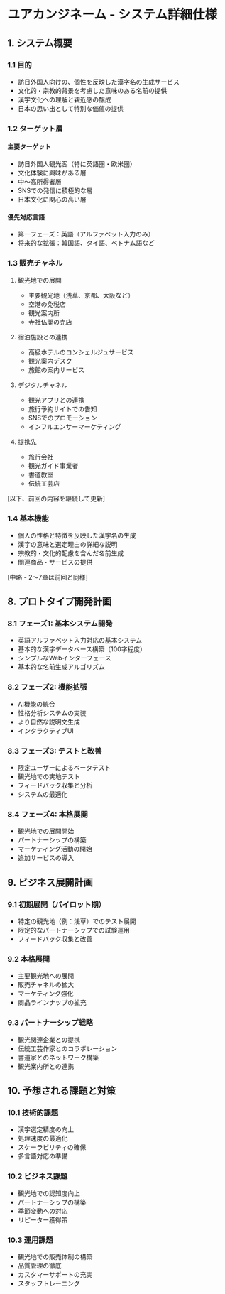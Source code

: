 # ユアカンジネーム - システム詳細仕様

## 1. システム概要
### 1.1 目的
- 訪日外国人向けの、個性を反映した漢字名の生成サービス
- 文化的・宗教的背景を考慮した意味のある名前の提供
- 漢字文化への理解と親近感の醸成
- 日本の思い出として特別な価値の提供

### 1.2 ターゲット層
#### 主要ターゲット
- 訪日外国人観光客（特に英語圏・欧米圏）
- 文化体験に興味がある層
- 中〜高所得者層
- SNSでの発信に積極的な層
- 日本文化に関心の高い層

#### 優先対応言語
- 第一フェーズ：英語（アルファベット入力のみ）
- 将来的な拡張：韓国語、タイ語、ベトナム語など

### 1.3 販売チャネル
1. 観光地での展開
   - 主要観光地（浅草、京都、大阪など）
   - 空港の免税店
   - 観光案内所
   - 寺社仏閣の売店

2. 宿泊施設との連携
   - 高級ホテルのコンシェルジュサービス
   - 観光案内デスク
   - 旅館の案内サービス

3. デジタルチャネル
   - 観光アプリとの連携
   - 旅行予約サイトでの告知
   - SNSでのプロモーション
   - インフルエンサーマーケティング

4. 提携先
   - 旅行会社
   - 観光ガイド事業者
   - 書道教室
   - 伝統工芸店

[以下、前回の内容を継続して更新]

### 1.4 基本機能
- 個人の性格と特徴を反映した漢字名の生成
- 漢字の意味と選定理由の詳細な説明
- 宗教的・文化的配慮を含んだ名前生成
- 関連商品・サービスの提供

[中略 - 2〜7章は前回と同様]

## 8. プロトタイプ開発計画

### 8.1 フェーズ1: 基本システム開発
- 英語アルファベット入力対応の基本システム
- 基本的な漢字データベース構築（100字程度）
- シンプルなWebインターフェース
- 基本的な名前生成アルゴリズム

### 8.2 フェーズ2: 機能拡張
- AI機能の統合
- 性格分析システムの実装
- より自然な説明文生成
- インタラクティブUI

### 8.3 フェーズ3: テストと改善
- 限定ユーザーによるベータテスト
- 観光地での実地テスト
- フィードバック収集と分析
- システムの最適化

### 8.4 フェーズ4: 本格展開
- 観光地での展開開始
- パートナーシップの構築
- マーケティング活動の開始
- 追加サービスの導入

## 9. ビジネス展開計画

### 9.1 初期展開（パイロット期）
- 特定の観光地（例：浅草）でのテスト展開
- 限定的なパートナーシップでの試験運用
- フィードバック収集と改善

### 9.2 本格展開
- 主要観光地への展開
- 販売チャネルの拡大
- マーケティング強化
- 商品ラインナップの拡充

### 9.3 パートナーシップ戦略
- 観光関連企業との提携
- 伝統工芸作家とのコラボレーション
- 書道家とのネットワーク構築
- 観光案内所との連携

## 10. 予想される課題と対策

### 10.1 技術的課題
- 漢字選定精度の向上
- 処理速度の最適化
- スケーラビリティの確保
- 多言語対応の準備

### 10.2 ビジネス課題
- 観光地での認知度向上
- パートナーシップの構築
- 季節変動への対応
- リピーター獲得策

### 10.3 運用課題
- 観光地での販売体制の構築
- 品質管理の徹底
- カスタマーサポートの充実
- スタッフトレーニング

